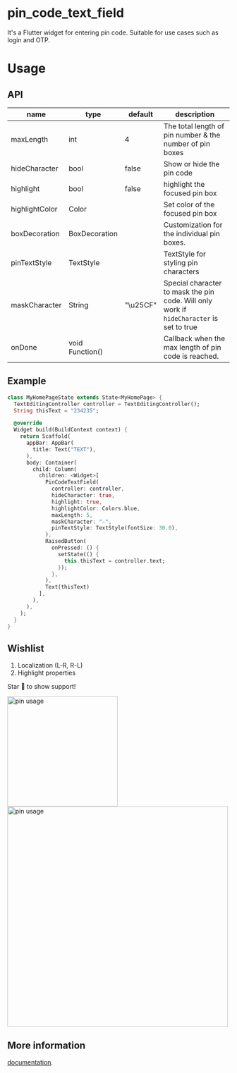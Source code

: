 # pin_code_text_field

It's a Flutter widget for entering pin code. Suitable for use cases such as login and OTP.

# Usage
## API
| name | type | default | description |
| --- | --- | --- | --- |
| maxLength | int | 4 | The total length of pin number & the number of pin boxes |
| hideCharacter | bool | false | Show or hide the pin code |
| highlight | bool | false | highlight the focused pin box |
| highlightColor | Color | | Set color of the focused pin box |
| boxDecoration | BoxDecoration| | Customization for the individual pin boxes. |
| pinTextStyle | TextStyle | | TextStyle for styling pin characters |
| maskCharacter | String | "\u25CF" | Special character to mask the pin code. Will only work if `hideCharacter` is set to true |
| onDone | void Function() | | Callback when the max length of pin code is reached. |

## Example
```dart
class MyHomePageState extends State<MyHomePage> {
  TextEditingController controller = TextEditingController();
  String thisText = "234235";

  @override
  Widget build(BuildContext context) {
    return Scaffold(
      appBar: AppBar(
        title: Text("TEXT"),
      ),
      body: Container(
        child: Column(
          children: <Widget>[
            PinCodeTextField(
              controller: controller,
              hideCharacter: true,
              highlight: true,
              highlightColor: Colors.blue,
              maxLength: 5,
              maskCharacter: "☆",
              pinTextStyle: TextStyle(fontSize: 30.0),
            ),
            RaisedButton(
              onPressed: () {
                setState(() {
                  this.thisText = controller.text;
                });
              },
            ),
            Text(thisText)
          ],
        ),
      ),
    );
  }
}

```

## Wishlist
1. Localization (L-R, R-L)
2. Highlight properties

Star 🌟 to show support!

<img src="https://raw.githubusercontent.com/LiewJunTung/Pin-Code-Text-Field/master/image/phoneusage.gif" alt="pin usage" width="250"/>
<img src="https://raw.githubusercontent.com/LiewJunTung/Pin-Code-Text-Field/master/image/ipad.gif" alt="pin usage" width="500"/>

## More information
[documentation](https://flutter.io/).
